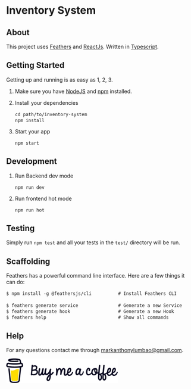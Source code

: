 # Inventory System

>

## About

This project uses [Feathers](https://feathersjs.com) and [ReactJs](https://reactjs.org/). Written in [Typescript](https://www.typescriptlang.org/).

## Getting Started

Getting up and running is as easy as 1, 2, 3.

1. Make sure you have [NodeJS](https://nodejs.org/) and [npm](https://www.npmjs.com/) installed.
2. Install your dependencies

    ```
    cd path/to/inventory-system
    npm install
    ```

3. Start your app

    ```
    npm start
    ```
## Development

1. Run Backend dev mode

    ```
    npm run dev
    ```

2. Run frontend hot mode

    ```
    npm run hot
    ```

## Testing

Simply run `npm test` and all your tests in the `test/` directory will be run.

## Scaffolding

Feathers has a powerful command line interface. Here are a few things it can do:

```
$ npm install -g @feathersjs/cli          # Install Feathers CLI

$ feathers generate service               # Generate a new Service
$ feathers generate hook                  # Generate a new Hook
$ feathers help                           # Show all commands
```

## Help

For any questions contact me through [markanthonylumbao@gmail.com](mailto:markanthonylumbao@gmail.com).

[![buy mark.lumbao a coffee](assets/buy-me-coffee-300x66.png)](https://www.buymeacoffee.com/mark.lumbao)
